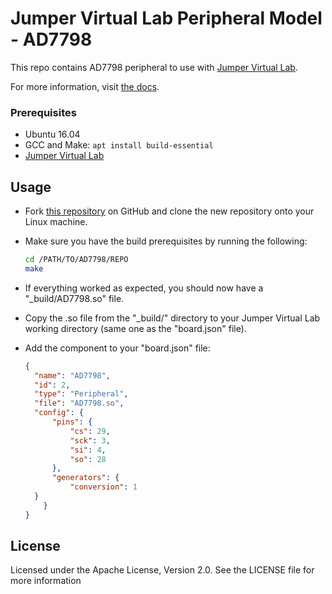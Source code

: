 # Jumper Virtual Lab Peripheral Model - AD7798
This repo contains AD7798 peripheral to use with [Jumper Virtual Lab](https://vlab.jumper.io).

For more information, visit [the docs](https://docs.jumper.io).

### Prerequisites
- Ubuntu 16.04
- GCC and Make: `apt install build-essential`
- [Jumper Virtual Lab](https://docs.jumper.io)

## Usage
- Fork [this repository](https://github.com/Jumperr-labs/AD7798) on GitHub and clone the new repository onto your Linux machine.
- Make sure you have the build prerequisites by running the following:
  
  ```bash
  cd /PATH/TO/AD7798/REPO
  make
  ```

- If everything worked as expected, you should now have a "_build/AD7798.so" file.
- Copy the .so file from the "_build/" directory to your Jumper Virtual Lab working directory (same one as the "board.json" file).
- Add the component to your "board.json" file:

  ```json
  {
    "name": "AD7798",
    "id": 2,
    "type": "Peripheral",
    "file": "AD7798.so",
    "config": {
        "pins": {
            "cs": 29,
            "sck": 3,
            "si": 4,
            "so": 28
        },
        "generators": {
            "conversion": 1
	}
      }
  }
  ```

## License
Licensed under the Apache License, Version 2.0. See the LICENSE file for more information
